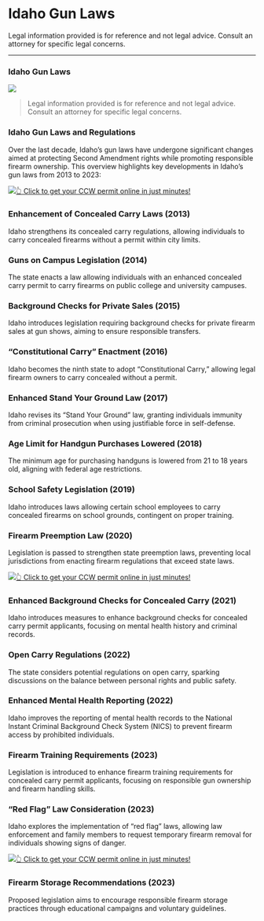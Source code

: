 # Idaho Gun Laws

Legal information provided is for reference and not legal advice. Consult an attorney for specific legal concerns. 

* * *

### Idaho Gun Laws

![](https://cdn-images-1.medium.com/max/1200/1*6EPl8ckEdxgDkTOW2_ZJMQ.png)

> Legal information provided is for reference and not legal advice. Consult an attorney for specific legal concerns.

### Idaho Gun Laws and Regulations

Over the last decade, Idaho’s gun laws have undergone significant changes aimed at protecting Second Amendment rights while promoting responsible firearm ownership. This overview highlights key developments in Idaho’s gun laws from 2013 to 2023:

[![](https://cdn-images-1.medium.com/max/1200/1*aCmvRhaa5Xjz4zDZxHzAjg.png)](https://sndn.toserp.ly/ccw)[👆 Click to get your CCW permit online in just minutes!](https://sndn.toserp.ly/ccw)

### Enhancement of Concealed Carry Laws (2013)

Idaho strengthens its concealed carry regulations, allowing individuals to carry concealed firearms without a permit within city limits.

### Guns on Campus Legislation (2014)

The state enacts a law allowing individuals with an enhanced concealed carry permit to carry firearms on public college and university campuses.

### Background Checks for Private Sales (2015)

Idaho introduces legislation requiring background checks for private firearm sales at gun shows, aiming to ensure responsible transfers.

### “Constitutional Carry” Enactment (2016)

Idaho becomes the ninth state to adopt “Constitutional Carry,” allowing legal firearm owners to carry concealed without a permit.

### Enhanced Stand Your Ground Law (2017)

Idaho revises its “Stand Your Ground” law, granting individuals immunity from criminal prosecution when using justifiable force in self-defense.

### Age Limit for Handgun Purchases Lowered (2018)

The minimum age for purchasing handguns is lowered from 21 to 18 years old, aligning with federal age restrictions.

### School Safety Legislation (2019)

Idaho introduces laws allowing certain school employees to carry concealed firearms on school grounds, contingent on proper training.

### Firearm Preemption Law (2020)

Legislation is passed to strengthen state preemption laws, preventing local jurisdictions from enacting firearm regulations that exceed state laws.

[![](https://cdn-images-1.medium.com/max/1200/1*TMCVgNoKp2NAtvLSAMkaJg.png)](https://sndn.toserp.ly/ccw)[👆 Click to get your CCW permit online in just minutes!](https://sndn.toserp.ly/ccw)

### Enhanced Background Checks for Concealed Carry (2021)

Idaho introduces measures to enhance background checks for concealed carry permit applicants, focusing on mental health history and criminal records.

### Open Carry Regulations (2022)

The state considers potential regulations on open carry, sparking discussions on the balance between personal rights and public safety.

### Enhanced Mental Health Reporting (2022)

Idaho improves the reporting of mental health records to the National Instant Criminal Background Check System (NICS) to prevent firearm access by prohibited individuals.

### Firearm Training Requirements (2023)

Legislation is introduced to enhance firearm training requirements for concealed carry permit applicants, focusing on responsible gun ownership and firearm handling skills.

### “Red Flag” Law Consideration (2023)

Idaho explores the implementation of “red flag” laws, allowing law enforcement and family members to request temporary firearm removal for individuals showing signs of danger.

[![](https://cdn-images-1.medium.com/max/1200/1*UmVcdbz7GlGdNVJMx2tkag.png)](https://sndn.toserp.ly/ccw)[👆 Click to get your CCW permit online in just minutes!](https://sndn.toserp.ly/ccw)

### Firearm Storage Recommendations (2023)

Proposed legislation aims to encourage responsible firearm storage practices through educational campaigns and voluntary guidelines.

